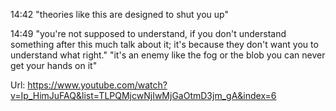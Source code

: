 14:42
  "theories like this are designed to shut you up" 

14:49 
  "you're not supposed to understand, if
  you don't understand something after
  this much talk about it;
  it's because they don't want you to
  understand what right."
  "it's an
  enemy like the fog or the blob you can
  never get your hands on it"

Url: https://www.youtube.com/watch?v=Ip_HimJuFAQ&list=TLPQMjcwNjIwMjGaOtmD3jm_gA&index=6
